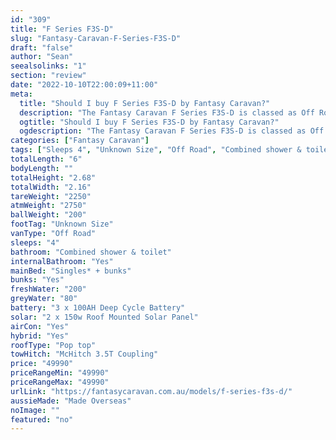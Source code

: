 ```yaml
---
id: "309"
title: "F Series F3S-D"
slug: "Fantasy-Caravan-F-Series-F3S-D"
draft: "false"
author: "Sean"
seealsolinks: "1"
section: "review"
date: "2022-10-10T22:00:09+11:00"
meta:
  title: "Should I buy F Series F3S-D by Fantasy Caravan?"
  description: "The Fantasy Caravan F Series F3S-D is classed as Off Road, and sleeps 4 people. It is Made Overseas and comes in at Unknown Size. It generally has Combined shower & toilet."
  ogtitle: "Should I buy F Series F3S-D by Fantasy Caravan?"
  ogdescription: "The Fantasy Caravan F Series F3S-D is classed as Off Road, and sleeps 4 people. It is Made Overseas and comes in at Unknown Size. It generally has Combined shower & toilet."
categories: ["Fantasy Caravan"]
tags: ["Sleeps 4", "Unknown Size", "Off Road", "Combined shower & toilet", "Pop top", "Under 50k", "Made Overseas"]
totalLength: "6"
bodyLength: ""
totalHeight: "2.68"
totalWidth: "2.16"
tareWeight: "2250"
atmWeight: "2750"
ballWeight: "200"
footTag: "Unknown Size"
vanType: "Off Road"
sleeps: "4"
bathroom: "Combined shower & toilet"
internalBathroom: "Yes"
mainBed: "Singles* + bunks"
bunks: "Yes"
freshWater: "200"
greyWater: "80"
battery: "3 x 100AH Deep Cycle Battery"
solar: "2 x 150w Roof Mounted Solar Panel"
airCon: "Yes"
hybrid: "Yes"
roofType: "Pop top"
towHitch: "McHitch 3.5T Coupling"
price: "49990"
priceRangeMin: "49990"
priceRangeMax: "49990"
urlLink: "https://fantasycaravan.com.au/models/f-series-f3s-d/"
aussieMade: "Made Overseas"
noImage: ""
featured: "no"
---
```

